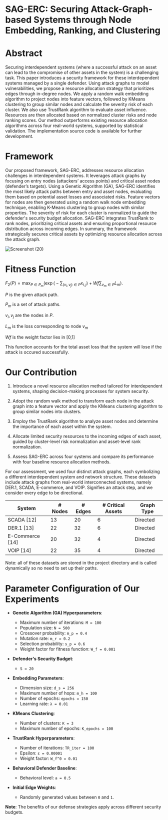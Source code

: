 # SAG-ERC: Securing Attack-Graph-based Systems through Node Embedding, Ranking, and Clustering

# Abstract
Securing interdependent systems (where a successful attack on an asset can lead to the compromise of other assets in the system) is a challenging task.
This paper introduces a security framework for these interdependent systems managed by a single defender. Using attack graphs to model vulnerabilities, we propose a resource allocation strategy that prioritizes edges through in-degree nodes. We apply a random walk embedding algorithm to project nodes into feature vectors, followed by KMeans clustering to group similar nodes and calculate the severity risk of each cluster. We also use TrustRank algorithm to evaluate asset influence. Resources are then allocated based on normalized cluster risks and node ranking scores. Our method outperforms existing resource allocation algorithms across four real-world systems, supported by statistical validation. The implementation source code is available for further development.

# Framework
Our proposed framework, SAG-ERC, addresses resource allocation challenges in interdependent systems. It leverages attack graphs by focusing on entry nodes (attackers’ access points) and critical asset nodes (defender’s targets). Using a Genetic Algorithm (GA), SAG-ERC identifies the most likely attack paths between entry and asset nodes, evaluating them based on potential asset losses and associated risks. Feature vectors for nodes are then generated using a random walk node embedding technique, enabling K-Means clustering to group nodes with similar properties. The severity of risk for each cluster is normalized to guide the defender's security budget allocation. SAG-ERC integrates TrustRank to rank nodes, prioritizing critical assets and ensuring proportional resource distribution across incoming edges. In summary, the framework strategically secures critical assets by optimizing resource allocation across the attack graph.

![Screenshot (20)](https://github.com/user-attachments/assets/809026b8-e47c-4185-8f9d-2347748ac9ce)

# Fitness Function
$F_2(P) = \max_{P \in P_m} \big(\exp\big(-\sum_{(v_i,v_j)\in P} {x_{i,j}}\big) + Wf\sum_{v_m\in P} L_m\big).$
   
   $P$ is the given attack path.

   $P_m$ is a set of attack paths.

   $v_i,v_j$ are the nodes in $P$.

   $L_m$ is the loss corresponding to node $v_m$

   $Wf$ is the weight factor lies in [0,1]
   
This function accounts for the total asset loss that the system will lose if the attack is occured successfully.

# Our Contribution
1) Introduce a novel resource allocation method tailored for interdependent systems, shaping decision-making processes for system security.
   
2) Adopt the random walk method to transform each node in the attack graph into a feature vector and apply the KMeans clustering algorithm to group similar nodes into clusters.
   
3) Employ the TrustRank algorithm to analyze asset nodes and determine the importance of each asset within the system.
   
4) Allocate limited security resources to the incoming edges of each asset, guided by cluster-level risk normalization and asset-level rank normalization.
    
5) Assess SAG-ERC across four systems and compare its performance with four baseline resource allocation methods.  

For our assessment, we used four distinct attack graphs, each symbolizing a different interdependent system and network structure. These datasets include attack graphs from real-world interconnected systems, namely DER.1, SCADA, E-commerce, and VOIP. Signifies an attack step, and we consider every edge to be directional. 

| System | # Nodes | # Edges | # Critical Assets | Graph Type |
| --- | --- | --- | --- | --- |
| SCADA [12] | 13 | 20 | 6 | Directed |
| DER.1 [13] | 22 | 32 | 6 | Directed |
| E-Commerce [14] | 20 | 32 | 4 | Directed |
| VOIP [14] | 22 | 35 | 4 | Directed |

Note: all of these datasets are stored in the project directory and is called dynamically so no need to set up their paths.

# Parameter Configuration of Our Experiments
- **Genetic Algorithm (GA) Hyperparameters**:  
  - Maximum number of iterations: `M = 100`  
  - Population size: `N = 500`  
  - Crossover probability: `m_p = 0.4`  
  - Mutation rate: `m_r = 0.2`  
  - Selection probability: `s_p = 0.6`  
  - Weight factor for fitness function: `W_f = 0.001`  

- **Defender's Security Budget**:  
  - `S = 20`  

- **Embedding Parameters**:  
  - Dimension size: `d_s = 256`  
  - Maximum number of hops: `m_h = 100`  
  - Number of epochs: `epochs = 150`  
  - Learning rate: `λ = 0.01`  

- **KMeans Clustering**:  
  - Number of clusters: `K = 3`  
  - Maximum number of epochs: `K_epochs = 100`  

- **TrustRank Hyperparameters**:  
  - Number of iterations: `TR_iter = 100`  
  - Epsilon: `ε = 0.00001`  
  - Weight factor: `W_f^0 = 0.01`  

- **Behavioral Defender Baseline**:  
  - Behavioral level: `a = 0.5`  

- **Initial Edge Weights**:  
  - Randomly generated values between `0` and `1`.  

**Note**: The benefits of our defense strategies apply across different security budgets.

